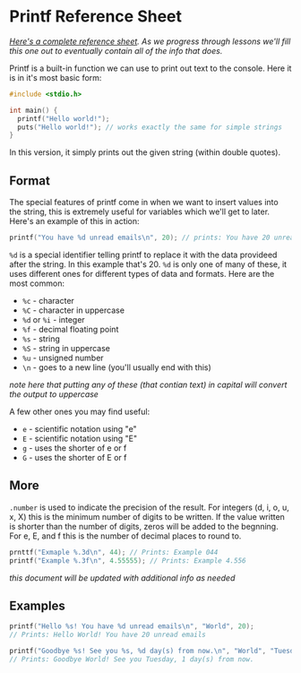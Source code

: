 # Printf Reference Sheet

*[Here's a complete reference sheet](https://www.cplusplus.com/reference/cstdio/printf/). As we progress through lessons we'll fill this one out to eventually contain all of the info that does.*

Printf is a built-in function we can use to print out text to the console. Here it is in it's most basic form:

```c
#include <stdio.h>

int main() {
  printf("Hello world!");
  puts("Hello world!"); // works exactly the same for simple strings
}
```

In this version, it simply prints out the given string (within double quotes).

## Format

The special features of printf come in when we want to insert values into the string, this is extremely useful for variables which we'll get to later. Here's an example of this in action:

```c
printf("You have %d unread emails\n", 20); // prints: You have 20 unread emails
```

`%d` is a special identifier telling printf to replace it with the data provideed after the string. In this example that's 20. `%d` is only one of many of these, it uses different ones for different types of data and formats. Here are the most common:

* `%c` - character
* `%C` - character in uppercase
* `%d` or `%i` - integer
* `%f` - decimal floating point
* `%s` - string
* `%S` - string in uppercase
* `%u` - unsigned number
* `\n` - goes to a new line (you'll usually end with this)

*note here that putting any of these (that contian text) in capital will convert the output to uppercase*

A few other ones you may find useful:

* `e` - scientific notation using "e"
* `E` - scientific notation using "E"
* `g` - uses the shorter of e or f
* `G` - uses the shorter of E or f

## More

`.number` is used to indicate the precision of the result. For integers (d, i, o, u, x, X) this is the minimum number of digits to be written. If the value written is shorter than the number of digits, zeros will be added to the begnning. For e, E, and f this is the number of decimal places to round to.

```c
prnttf("Exmaple %.3d\n", 44); // Prints: Example 044
printf("Example %.3f\n", 4.55555); // Prints: Example 4.556
```

*this document will be updated with additional info as needed*

## Examples

```c
printf("Hello %s! You have %d unread emails\n", "World", 20);
// Prints: Hello World! You have 20 unread emails
```

```c
printf("Goodbye %s! See you %s, %d day(s) from now.\n", "World", "Tuesday", 1);
// Prints: Goodbye World! See you Tuesday, 1 day(s) from now.
```
